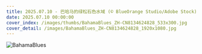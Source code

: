 ```yaml
---
title: 2025.07.10 - 巴哈马的绿松石色水域 (© BlueOrange Studio/Adobe Stock)
date: 2025.07.10 00:00:00
cover_index: /images/thumbs/BahamaBlues_ZH-CN8134624828_533x300.jpg
cover_detail: /images/BahamaBlues_ZH-CN8134624828_1920x1080.jpg
---
```


![BahamaBlues](/images/BahamaBlues_ZH-CN8134624828_1920x1080.jpg)
